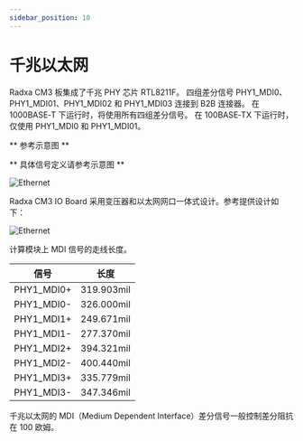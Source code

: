```yaml
---
sidebar_position: 10
---
```


# 千兆以太网

Radxa CM3 板集成了千兆 PHY 芯片 RTL8211F。 四组差分信号 PHY1_MDI0、PHY1_MDI01、PHY1_MDI02 和 PHY1_MDI03 连接到 B2B 连接器。 在 1000BASE‑T 下运行时，将使用所有四组差分信号。 在 100BASE‑TX 下运行时，仅使用 PHY1_MDI0 和 PHY1_MDI01。

** 参考示意图 **

** 具体信号定义请参考示意图 **

![Ethernet](/img/cm3/ethernet-phy-design.webp)

Radxa CM3 IO Board 采用变压器和以太网网口一体式设计。参考提供设计如下：

![Ethernet](/img/cm3/ethernet_combo.webp)

计算模块上 MDI 信号的走线长度。

| 信号       | 长度       |
| ---------- | ---------- |
| PHY1_MDI0+ | 319.903mil |
| PHY1_MDI0- | 326.000mil |
| PHY1_MDI1+ | 249.671mil |
| PHY1_MDI1- | 277.370mil |
| PHY1_MDI2+ | 394.321mil |
| PHY1_MDI2- | 400.440mil |
| PHY1_MDI3+ | 335.779mil |
| PHY1_MDI3- | 347.346mil |

千兆以太网的 MDI（Medium Dependent Interface）差分信号一般控制差分阻抗在 100 欧姆。

